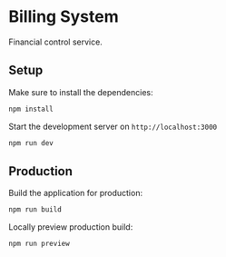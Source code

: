 # Billing System

Financial control service.

## Setup

Make sure to install the dependencies:

```bash
npm install
```

Start the development server on `http://localhost:3000`

```bash
npm run dev
```

## Production

Build the application for production:

```bash
npm run build
```

Locally preview production build:

```bash
npm run preview
```
